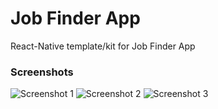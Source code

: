 # Job Finder App

React-Native template/kit for Job Finder App

### Screenshots

![Screenshot 1](https://imgur.com/y8X38fE.png) ![Screenshot 2](https://imgur.com/WHdlaj1.png) ![Screenshot 3](https://imgur.com/K16m9gw.png)
